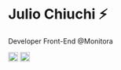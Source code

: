 # Julio Chiuchi ⚡️ 

Developer Front-End @Monitora

<p align="left">
<a href="https://twitter.com/juliochiuchi" target="_blank"><img align="center" src="https://cdn.jsdelivr.net/npm/simple-icons@3.0.1/icons/twitter.svg" alt="juliochiuchi" height="20" width="20" /></a>
<a href="https://linkedin.com/in/juliochiuchi" target="_blank"><img align="center" src="https://cdn.jsdelivr.net/npm/simple-icons@3.0.1/icons/linkedin.svg" alt="juliochiuchi" height="20" width="20" /></a>
</p>



<!--
**juliochiuchi/juliochiuchi** is a ✨ _special_ ✨ repository because its `README.md` (this file) appears on your GitHub profile.


![Twitter URL](https://img.shields.io/twitter/url?label=Julio%20Chiuchi&logo=twitter&style=social&url=https://twitter.com/juliochiuchi)
![Linkedin URL](https://img.shields.io/linkedin/url?label=Julio%20Chiuchi&logo=linkedin&style=social&url=https://br.linkedin.com/juliochiuchi)

<p align="left">
<a href="https://twitter.com/juliochiuchi" target="blank"><img align="center" src="https://cdn.jsdelivr.net/npm/simple-icons@3.0.1/icons/twitter.svg" alt="juliochiuchi" height="20" width="20" /></a>
<a href="https://linkedin.com/in/juliochiuchi" target="blank"><img align="center" src="https://cdn.jsdelivr.net/npm/simple-icons@3.0.1/icons/linkedin.svg" alt="juliochiuchi" height="20" width="20" /></a>
</p>

Here are some ideas to get you started:

- 🔭 I’m currently working on ...
- 🌱 I’m currently learning ...
- 👯 I’m looking to collaborate on ...
- 🤔 I’m looking for help with ...
- 💬 Ask me about ...
- 📫 How to reach me: ...
- 😄 Pronouns: ...
- ⚡ Fun fact: ...
-->

